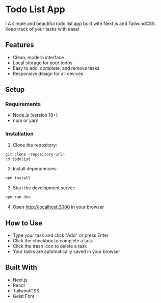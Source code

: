 # Todo List App
I
A simple and beautiful todo list app built with Next.js and TailwindCSS. Keep track of your tasks with ease!

## Features

- Clean, modern interface
- Local storage for your todos
- Easy to add, complete, and remove tasks
- Responsive design for all devices

## Setup

### Requirements

- Node.js (version 18+)
- npm or yarn

### Installation

1. Clone the repository:
```bash
git clone <repository-url>
cd todolist
```

2. Install dependencies:
```bash
npm install
```

3. Start the development server:
```bash
npm run dev
```

4. Open [http://localhost:3000](http://localhost:3000) in your browser

## How to Use

- Type your task and click "Add" or press Enter
- Click the checkbox to complete a task
- Click the trash icon to delete a task
- Your tasks are automatically saved in your browser

## Built With

- Next.js
- React
- TailwindCSS
- Geist Font


